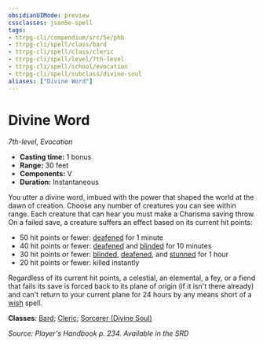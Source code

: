 ```yaml
---
obsidianUIMode: preview
cssclasses: json5e-spell
tags:
- ttrpg-cli/compendium/src/5e/phb
- ttrpg-cli/spell/class/bard
- ttrpg-cli/spell/class/cleric
- ttrpg-cli/spell/level/7th-level
- ttrpg-cli/spell/school/evocation
- ttrpg-cli/spell/subclass/divine-soul
aliases: ["Divine Word"]
---
```

# Divine Word
*7th-level, Evocation*  

- **Casting time:** 1 bonus
- **Range:** 30 feet
- **Components:** V
- **Duration:** Instantaneous

You utter a divine word, imbued with the power that shaped the world at the dawn of creation. Choose any number of creatures you can see within range. Each creature that can hear you must make a Charisma saving throw. On a failed save, a creature suffers an effect based on its current hit points:

- 50 hit points or fewer: [deafened](3-Mechanics/CLI/rules/conditions.md#Deafened) for 1 minute  
- 40 hit points or fewer: [deafened](3-Mechanics/CLI/rules/conditions.md#Deafened) and [blinded](3-Mechanics/CLI/rules/conditions.md#Blinded) for 10 minutes  
- 30 hit points or fewer: [blinded](3-Mechanics/CLI/rules/conditions.md#Blinded), [deafened](3-Mechanics/CLI/rules/conditions.md#Deafened), and [stunned](3-Mechanics/CLI/rules/conditions.md#Stunned) for 1 hour  
- 20 hit points or fewer: killed instantly  

Regardless of its current hit points, a celestial, an elemental, a fey, or a fiend that fails its save is forced back to its plane of origin (if it isn't there already) and can't return to your current plane for 24 hours by any means short of a [wish](3-Mechanics/CLI/spells/wish.md) spell.

**Classes**: [Bard](list-spells-classes-bard); [Cleric](list-spells-classes-cleric); [Sorcerer (Divine Soul)](list-spells-classes-sorcerer-divine-soul-xge)

*Source: Player's Handbook p. 234. Available in the <span title='Systems Reference Document (5.1)'>SRD</span>*
